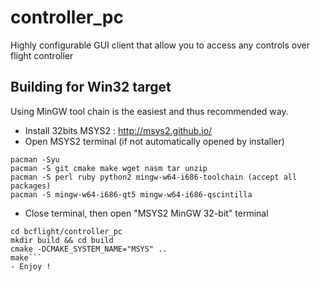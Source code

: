 # controller_pc
Highly configurable GUI client that allow you to access any controls over flight controller

## Building for Win32 target
Using MinGW tool chain is the easiest and thus recommended way.

- Install 32bits MSYS2 : http://msys2.github.io/
- Open MSYS2 terminal (if not automatically opened by installer)
```pacman -Sy pacman
pacman -Syu
pacman -S git cmake make wget nasm tar unzip
pacman -S perl ruby python2 mingw-w64-i686-toolchain (accept all packages)
pacman -S mingw-w64-i686-qt5 mingw-w64-i686-qscintilla
```
- Close terminal, then open "MSYS2 MinGW 32-bit" terminal
```git clone https://github.com/dridri/bcflight
cd bcflight/controller_pc
mkdir build && cd build
cmake -DCMAKE_SYSTEM_NAME="MSYS" ..
make```
- Enjoy !